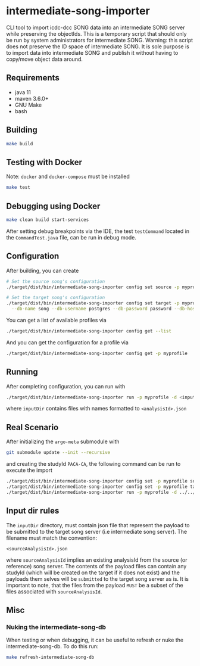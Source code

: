 # intermediate-song-importer
CLI tool to import icdc-dcc SONG data into an intermediate SONG server while preserving the objectIds. 
This is a temporary script that should only be run by system administrators for intermediate SONG. 
Warning: this script does not preserve the ID space of intermediate SONG. It is sole purpose is to 
import data into intermediate SONG and publish it without having to copy/move object data around.

## Requirements
- java 11
- maven 3.6.0+
- GNU Make
- bash

## Building
```bash
make build
```

## Testing with Docker
Note: `docker` and `docker-compose` must be installed
```bash
make test
```

## Debugging using Docker
```bash
make clean build start-services
```
After setting debug breakpoints via the IDE, the test `testCommand` located in the `CommandTest.java` file, can be run in debug mode.


## Configuration
After building, you can create 
```bash
# Set the source song's configuration
./target/dist/bin/intermediate-song-importer config set source -p myprofile -a <accessToken> -u <sourceSongUrl>

# Set the target song's configuration
./target/dist/bin/intermediate-song-importer config set target -p myprofile -a <accessToken> -u <sourceSongUrl> \
  --db-name song --db-username postgres --db-password password --db-hostname localhost --db-port 5432
```

You can get a list of available profiles via
```bash
./target/dist/bin/intermediate-song-importer config get --list
```

And you can get the configuration for a profile via
```bash
./target/dist/bin/intermediate-song-importer config get -p myprofile
```

## Running
After completing configuration, you can run with
```bash
./target/dist/bin/intermediate-song-importer run -p myprofile -d <inputDir>
```
where `inputDir` contains files with names formatted to `<analysisId>.json`

## Real Scenario
After initializing the `argo-meta` submodule with
```bash
git submodule update --init --recursive
```

and creating the studyId `PACA-CA`, the following command can be run to execute the import
```bash
./target/dist/bin/intermediate-song-importer config set -p myprofile source -u https://song.cancercollaboratory.org -a <access token with collab.WRITE scope>
./target/dist/bin/intermediate-song-importer config set -p myprofile target -u <intermediate-song-url> -a <access token for intermediate-song> -dn <dbname> -du <username> -dq <password> -dh <hostname> -dp <port>
./target/dist/bin/intermediate-song-importer run -p myprofile -d ../../../argo-meta/icgc_song_payloads/PACA-CA
```

## Input dir rules
The `inputDir` directory, must contain json file that represent the payload to be submitted to the target song server (i.e intermediate song server). 
The filename must match the convention:

`<sourceAnalysisId>.json`

where  `sourceAnalysisId` implies an existing analysisId from the source (or reference) song server.
The contents of the payload files can contain any studyId (which will be created on the target if it does not exist) and the payloads them selves will be `submitted` to the target song server as is. It is important to note, that the files from the payload `MUST` be a subset of the files associated with `sourceAnalysisId`.


## Misc
### Nuking the intermediate-song-db
When testing or when debugging, it can be useful to refresh or nuke the intermediate-song-db. To do this run:
```bash
make refresh-intermediate-song-db
```
